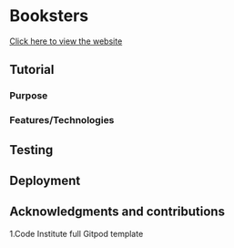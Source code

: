 # Booksters

[Click here to view the website]( https://belli29.github.io/fe-interactive-development/)


## Tutorial



### Purpose



### Features/Technologies



## Testing



## Deployment





## Acknowledgments and contributions

1.Code Institute full Gitpod template



